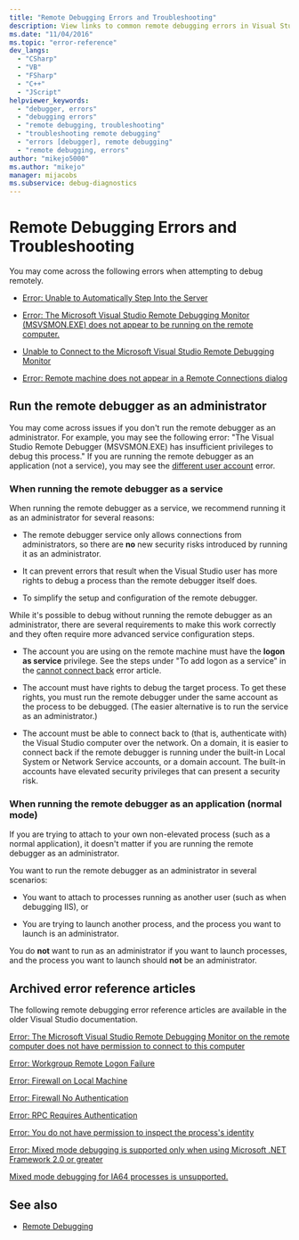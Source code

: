 ```yaml
---
title: "Remote Debugging Errors and Troubleshooting"
description: View links to common remote debugging errors in Visual Studio. Learn how to run the remote debugger as an administrator.
ms.date: "11/04/2016"
ms.topic: "error-reference"
dev_langs:
  - "CSharp"
  - "VB"
  - "FSharp"
  - "C++"
  - "JScript"
helpviewer_keywords:
  - "debugger, errors"
  - "debugging errors"
  - "remote debugging, troubleshooting"
  - "troubleshooting remote debugging"
  - "errors [debugger], remote debugging"
  - "remote debugging, errors"
author: "mikejo5000"
ms.author: "mikejo"
manager: mijacobs
ms.subservice: debug-diagnostics
---
```

# Remote Debugging Errors and Troubleshooting

You may come across the following errors when attempting to debug remotely.

- [Error: Unable to Automatically Step Into the Server](../debugger/error-unable-to-automatically-step-into-the-server.md)

- [Error: The Microsoft Visual Studio Remote Debugging Monitor (MSVSMON.EXE) does not appear to be running on the remote computer.](error-remote-debugging-monitor-msvsmon-exe-does-not-appear-to-be-running.md)

- [Unable to Connect to the Microsoft Visual Studio Remote Debugging Monitor](../debugger/unable-to-connect-to-the-microsoft-visual-studio-remote-debugging-monitor.md)

- [Error: Remote machine does not appear in a Remote Connections dialog](../debugger/error-remote-machine-does-not-appear-in-a-remote-connections-dialog.md)

## Run the remote debugger as an administrator

You may come across issues if you don't run the remote debugger as an administrator. For example, you may see the following error: "The Visual Studio Remote Debugger (MSVSMON.EXE) has insufficient privileges to debug this process." If you are running the remote debugger as an application (not a service), you may see the [different user account](error-the-microsoft-visual-studio-remote-debugging-monitor-on-the-remote-computer-is-running-as-a-different-user.md) error.

### When running the remote debugger as a service

When running the remote debugger as a service, we recommend running it as an administrator for several reasons:

- The remote debugger service only allows connections from administrators, so there are **no** new security risks introduced by running it as an administrator.

- It can prevent errors that result when the Visual Studio user has more rights to debug a process than the remote debugger itself does.

- To simplify the setup and configuration of the remote debugger.

While it's possible to debug without running the remote debugger as an administrator, there are several requirements to make this work correctly and they often require more advanced service configuration steps.

- The account you are using on the remote machine must have the **logon as service** privilege. See the steps under "To add logon as a service" in the [cannot connect back](error-the-visual-studio-remote-debugger-service-on-the-target-computer-cannot-connect-back-to-this-computer.md) error article.

- The account must have rights to debug the target process. To get these rights, you must run the remote debugger under the same account as the process to be debugged. (The easier alternative is to run the service as an administrator.) 

- The account must be able to connect back to (that is, authenticate with) the Visual Studio computer over the network. On a domain, it is easier to connect back if the remote debugger is running under the built-in Local System or Network Service accounts, or a domain account. The built-in accounts have elevated security privileges that can present a security risk.

### When running the remote debugger as an application (normal mode)

If you are trying to attach to your own non-elevated process (such as a normal application), it doesn't matter if you are running the remote debugger as an administrator.

You want to run the remote debugger as an administrator in several scenarios:

- You want to attach to processes running as another user (such as when debugging IIS), or

- You are trying to launch another process, and the process you want to launch is an administrator.

You do **not** want to run as an administrator if you want to launch processes, and the process you want to launch should **not** be an administrator.

## Archived error reference articles

The following remote debugging error reference articles are available in the older Visual Studio documentation.

[Error: The Microsoft Visual Studio Remote Debugging Monitor on the remote computer does not have permission to connect to this computer](/previous-versions/visualstudio/visual-studio-2017/debugger/error-the-microsoft-visual-studio-remote-debugging-monitor-no-permission)

[Error: Workgroup Remote Logon Failure](/previous-versions/visualstudio/visual-studio-2017/debugger/error-workgroup-remote-logon-failure)

[Error: Firewall on Local Machine](/previous-versions/visualstudio/visual-studio-2017/debugger/error-firewall-on-local-machine)

[Error: Firewall No Authentication](/previous-versions/visualstudio/visual-studio-2017/debugger/error-firewall-no-authentication)

[Error: RPC Requires Authentication](/previous-versions/visualstudio/visual-studio-2017/debugger/error-rpc-requires-authentication)

[Error: You do not have permission to inspect the process's identity](/previous-versions/visualstudio/visual-studio-2017/debugger/error-you-do-not-have-permission-to-inspect-the-process-s-identity)

[Error: Mixed mode debugging is supported only when using Microsoft .NET Framework 2.0 or greater](/previous-versions/visualstudio/visual-studio-2017/debugger/error-mixed-mode-debugging-is-supported-only-when-using-microsoft-dotnet-framework-2-0-or-greater)

[Mixed mode debugging for IA64 processes is unsupported.](/previous-versions/visualstudio/visual-studio-2017/debugger/mixed-mode-debugging-for-ia64-processes-is-unsupported)

## See also

- [Remote Debugging](../debugger/remote-debugging.md)
